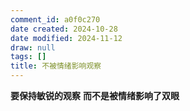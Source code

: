 ```yaml
---
comment_id: a0f0c270
date created: 2024-10-28
date modified: 2024-11-12
draw: null
tags: []
title: 不被情绪影响观察
---
```

**要保持敏锐的观察** **而不是被情绪影响了双眼**

